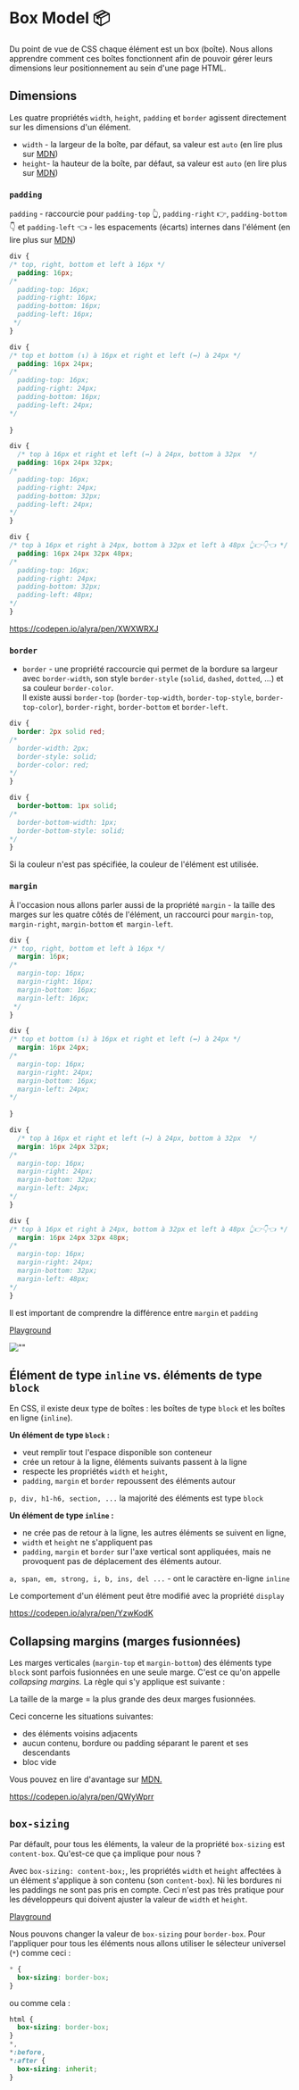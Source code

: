 # Box Model 📦

Du point de vue de CSS chaque élément est un box (boîte). Nous allons apprendre comment ces boîtes fonctionnent afin de pouvoir gérer leurs dimensions leur positionnement au sein d'une page HTML.

## Dimensions

Les quatre  propriétés `width`, `height`, `padding` et `border` agissent directement sur les dimensions d'un élément.

- `width` - la largeur de la boîte, par défaut, sa valeur est `auto` (en lire plus sur [MDN](https://developer.mozilla.org/fr/docs/Web/CSS/width))
- `height`- la hauteur de la boîte, par défaut, sa valeur est `auto` (en lire plus sur [MDN](https://developer.mozilla.org/fr/docs/Web/CSS/height))

### `padding`

`padding` - raccourcie pour `padding-top` 👆, `padding-right` 👉, `padding-bottom` 👇 et `padding-left` 👈 - les espacements (écarts) internes dans l'élément (en lire plus sur [MDN](https://developer.mozilla.org/fr/docs/Web/CSS/padding))



```css
div {
/* top, right, bottom et left à 16px */
  padding: 16px;
/*
  padding-top: 16px;
  padding-right: 16px;
  padding-bottom: 16px;
  padding-left: 16px;
 */
}
```

```css
div {
/* top et bottom (↕️) à 16px et right et left (↔️) à 24px */
  padding: 16px 24px;
/*
  padding-top: 16px;
  padding-right: 24px;
  padding-bottom: 16px;
  padding-left: 24px;
*/
  
}
```

```css
div {
  /* top à 16px et right et left (↔️) à 24px, bottom à 32px  */
  padding: 16px 24px 32px;
/*
  padding-top: 16px;
  padding-right: 24px;
  padding-bottom: 32px;
  padding-left: 24px;
*/
}
```

```css
div {
/* top à 16px et right à 24px, bottom à 32px et left à 48px 👆👉👇👈 */
  padding: 16px 24px 32px 48px;
/*
  padding-top: 16px;
  padding-right: 24px;
  padding-bottom: 32px;
  padding-left: 48px;
*/
}
```

https://codepen.io/alyra/pen/XWXWRXJ

### `border`

- `border` - une propriété raccourcie qui permet de la bordure sa largeur avec `border-width`, son style `border-style` (`solid`, `dashed`, `dotted`, ...) et sa couleur `border-color`.  
Il existe aussi `border-top` (`border-top-width`, `border-top-style`, `border-top-color`), `border-right`, `border-bottom` et `border-left`.

```css
div {
  border: 2px solid red;
/*
  border-width: 2px;
  border-style: solid;
  border-color: red;
*/
}
```

```css
div {
  border-bottom: 1px solid;
/*
  border-bottom-width: 1px;
  border-bottom-style: solid;
*/
}
```

Si la couleur n'est pas spécifiée, la couleur de l'élément est utilisée.

### `margin`

À l'occasion nous allons parler aussi de la propriété `margin` - la taille des marges sur les quatre côtés de l'élément, un raccourci pour `margin-top`, `margin-right`, `margin-bottom` et` margin-left`.

```css
div {
/* top, right, bottom et left à 16px */
  margin: 16px;
/*
  margin-top: 16px;
  margin-right: 16px;
  margin-bottom: 16px;
  margin-left: 16px;
 */
}
```

```css
div {
/* top et bottom (↕️) à 16px et right et left (↔️) à 24px */
  margin: 16px 24px;
/*
  margin-top: 16px;
  margin-right: 24px;
  margin-bottom: 16px;
  margin-left: 24px;
*/
  
}
```

```css
div {
  /* top à 16px et right et left (↔️) à 24px, bottom à 32px  */
  margin: 16px 24px 32px;
/*
  margin-top: 16px;
  margin-right: 24px;
  margin-bottom: 32px;
  margin-left: 24px;
*/
}
```

```css
div {
/* top à 16px et right à 24px, bottom à 32px et left à 48px 👆👉👇👈 */
  margin: 16px 24px 32px 48px;
/*
  margin-top: 16px;
  margin-right: 24px;
  margin-bottom: 32px;
  margin-left: 48px;
*/
}
```

Il est important de comprendre la différence entre `margin` et `padding`

[Playground](https://cdpn.io/alyra/debug/NWRKLWy)

![""](https://wptemplates.pehaa.com/assets/alyra/margin-padding.png)

## Élément de type `inline`  vs. éléments de type `block`

En CSS, il existe deux type de boîtes : les boîtes de type `block` et les boîtes en ligne (`inline`).

**Un élément de type `block`  :**

- veut remplir tout l'espace disponible  son conteneur
- crée un retour à la ligne, éléments suivants passent à la ligne
- respecte les propriétés `width` et `height`, 
- `padding`, `margin` et `border` repoussent des éléments autour

`p, div, h1-h6, section, ...` la majorité des éléments est type `block`

**Un élément de type `inline` :**

- ne crée pas de retour à la ligne, les autres éléments se suivent en ligne,
- `width` et `height` ne s'appliquent pas
- `padding`, `margin` et `border` sur l'axe vertical sont appliquées, mais ne provoquent pas de déplacement des éléments autour.

`a, span, em, strong, i, b, ins, del ...` - ont le caractère en-ligne `inline`

Le comportement d'un élément peut être modifié avec la propriété `display`

https://codepen.io/alyra/pen/YzwKodK

## Collapsing margins (marges fusionnées)

Les marges verticales (`margin-top` et `margin-bottom`) des éléments type `block` sont parfois fusionnées en une seule marge.  C'est ce qu'on appelle _collapsing margins._
La règle qui s'y applique est suivante :

La taille de la marge = la plus grande des deux marges fusionnées. 

Ceci concerne les situations suivantes:

- des éléments voisins adjacents
- aucun contenu, bordure ou padding séparant le parent et ses descendants
- bloc vide

Vous pouvez en lire d'avantage sur [MDN.](https://developer.mozilla.org/fr/docs/Web/CSS/Mod%C3%A8le_de_bo%C3%AEte_CSS/Fusion_des_marges)

https://codepen.io/alyra/pen/QWyWprr

## `box-sizing`

Par défault, pour tous les éléments, la valeur de la propriété `box-sizing` est `content-box`. Qu'est-ce que ça implique pour nous ?

Avec `box-sizing: content-box;`, les propriétés `width` et `height` affectées à un élément s'applique à son contenu (son `content-box`). Ni les bordures ni les paddings ne sont pas pris en compte. Ceci n'est pas très pratique pour les développeurs qui doivent ajuster la valeur de  `width` et `height`.

[Playground](https://cdpn.io/alyra/debug/416abba364963b2efce1b467ed776f87)

Nous pouvons changer la valeur de `box-sizing` pour `border-box`. Pour l'appliquer pour tous les éléments nous allons utiliser le sélecteur universel (`*`) comme ceci :

```css
* {
  box-sizing: border-box;
}
```

ou comme cela :

```css
html {
  box-sizing: border-box;
}
*,
*:before,
*:after {
  box-sizing: inherit;
}
```


